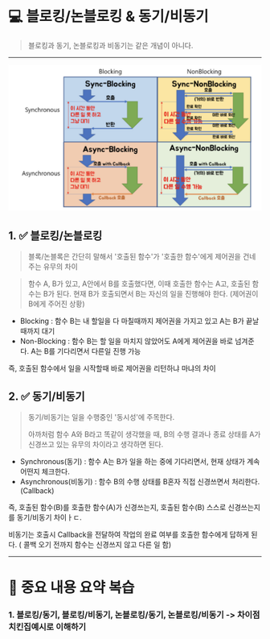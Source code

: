 # 💻 블로킹/논블로킹 & 동기/비동기

> 블로킹과 동기, 논블로킹과 비동기는 같은 개념이 아니다.

---

![img_4.png](img_4.png)


## 1. ✅ 블로킹/논블로킹

> 블록/논블록은 간단히 말해서 '호출된 함수'가 '호출한 함수'에게 제어권을 건네주는 유무의 차이

> 함수 A, B가 있고, A안에서 B를 호출했다면, 이때 호출한 함수는 A고, 호출된 함수는 B가 된다. 현재 B가 호출되면서 B는 자신의 일을 진행해야 한다. (제어권이 B에게 주어진 상황)

- Blocking : 함수 B는 내 할일을 다 마칠때까지 제어권을 가지고 있고 A는 B가 끝날때까지 대기
- Non-Blocking : 함수 B는 할 일을 마치지 않았어도 A에게 제어권을 바로 넘겨준다. A는 B를 기다리면서 다른일 진행 가능

즉, 호출된 함수에서 일을 시작할때 바로 제어권을 리턴하냐 마냐의 차이



## 2. ✅ 동기/비동기

> 동기/비동기는 일을 수행중인 '동시성'에 주목한다.
>
> 아까처럼 함수 A와 B라고 똑같이 생각했을 때, B의 수행 결과나 종료 상태를 A가 신경쓰고 있는 유무의 차이라고 생각하면 된다.

- Synchronous(동기) : 함수 A는 B가 일을 하는 중에 기다리면서, 현재 상태가 계속 어떤지 체크한다.
- Asynchronous(비동기) : 함수 B의 수행 상태를 B혼자 직접 신경쓰면서 처리한다. (Callback)

즉, 호출된 함수(B)를 호출한 함수(A)가 신경쓰는지, 호출된 함수(B) 스스로 신경쓰는지를 동기/비동기 차이ㅏㄷ.

비동기는 호출시 Callback을 전달하여 작업의 완료 여부를 호출한 함수에게 답하게 된다. ( 콜백 오기 전까지 함수는 신경쓰지 않고 다른 일 함)


---

# 🤔 중요 내용 요약 복습

### 1. 블로킹/동기, 블로킹/비동기, 논블로킹/동기, 논블로킹/비동기 -> 차이점 치킨집예시로 이해하기

